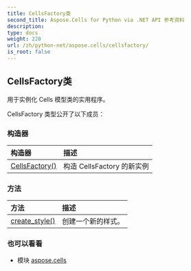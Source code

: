 ```yaml
---
title: CellsFactory类
second_title: Aspose.Cells for Python via .NET API 参考资料
description:
type: docs
weight: 220
url: /zh/python-net/aspose.cells/cellsfactory/
is_root: false
---
```

## CellsFactory类
用于实例化 Cells 模型类的实用程序。



CellsFactory 类型公开了以下成员：

### 构造器
|构造器|描述|
| :- | :- |
| [CellsFactory()](/cells/zh/python-net/aspose.cells/cellsfactory/__init__/#) |构造 CellsFactory 的新实例|


### 方法
|方法|描述|
| :- | :- |
| [create_style()](/cells/zh/python-net/aspose.cells/cellsfactory/create_style/#) |创建一个新的样式。|



### 也可以看看
* 模块 [aspose.cells](..)
